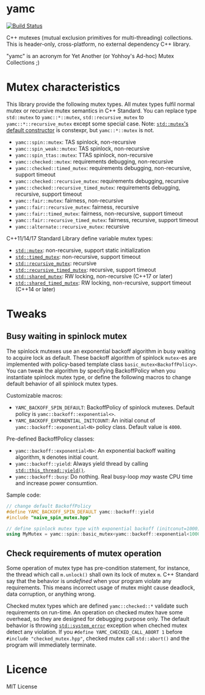 # yamc
[![Build Status](https://travis-ci.org/yohhoy/yamc.svg?branch=master)](https://travis-ci.org/yohhoy/yamc)

C++ mutexes (mutual exclusion primitives for multi-threading) collections.
This is header-only, cross-platform, no external dependency C++ library.

"yamc" is an acronym for Yet Another (or Yohhoy's Ad-hoc) Mutex Collections ;)


# Mutex characteristics
This library provide the following mutex types.
All mutex types fulfil normal mutex or recursive mutex semantics in C++ Standard.
You can replace type `std::mutex` to `yamc::*::mutex`, `std::recursive_mutex` to `yamc::*::recursive_mutex` except some special case.
Note: [`std::mutex`'s default constructor][mutex_ctor] is constexpr, but `yamc::*::mutex` is not.

- `yamc::spin::mutex`: TAS spinlock, non-recursive
- `yamc::spin_weak::mutex`: TAS spinlock, non-recursive
- `yamc::spin_ttas::mutex`: TTAS spinlock, non-recursive
- `yamc::checked::mutex`: requirements debugging, non-recursive
- `yamc::checked::timed_mutex`: requirements debugging, non-recursive, support timeout
- `yamc::checked::recursive_mutex`: requirements debugging, recursive
- `yamc::checked::recursive_timed_mutex`: requirements debugging, recursive, support timeout
- `yamc::fair::mutex`: fairness, non-recursive
- `yamc::fair::recursive_mutex`: fairness, recursive
- `yamc::fair::timed_mutex`: fairness, non-recursive, support timeout
- `yamc::fair::recursive_timed_mutex`: fairness, recursive, support timeout
- `yamc::alternate::recursive_mutex`: recursive

C++11/14/17 Standard Library define variable mutex types:

- [`std::mutex`][std_mutex]: non-recursive, support static initialization
- [`std::timed_mutex`][std_tmutex]: non-recursive, support timeout
- [`std::recursive_mutex`][std_rmutex]: recursive
- [`std::recursive_timed_mutex`][std_rtmutex]: recursive, support timeout
- [`std::shared_mutex`][std_smutex]: RW locking, non-recursive (C++17 or later)
- [`std::shared_timed_mutex`][std_stmutex]: RW locking, non-recursive, support timeout (C++14 or later)

[mutex_ctor]: http://en.cppreference.com/w/cpp/thread/mutex/mutex
[std_mutex]: http://en.cppreference.com/w/cpp/thread/mutex
[std_tmutex]: http://en.cppreference.com/w/cpp/thread/timed_mutex
[std_rmutex]: http://en.cppreference.com/w/cpp/thread/recursive_mutex
[std_rtmutex]: http://en.cppreference.com/w/cpp/thread/recursive_timed_mutex
[std_smutex]: http://en.cppreference.com/w/cpp/thread/shared_mutex
[std_stmutex]: http://en.cppreference.com/w/cpp/thread/shared_timed_mutex


# Tweaks
## Busy waiting in spinlock mutex
The spinlock mutexes use an exponential backoff algorithm in busy waiting to acquire lock as default.
These backoff algorithm of spinlock `mutex`-es are implemented with policy-based template class `basic_mutex<BackoffPolicy>`.
You can tweak the algorithm by specifying BackoffPolicy when you instantiate spinlock mutex type, or define the following macros to change default behavior of all spinlock mutex types.

Customizable macros:

- `YAMC_BACKOFF_SPIN_DEFAULT`: BackoffPolicy of spinlock mutexes. Default policy is `yamc::backoff::exponential<>`.
- `YAMC_BACKOFF_EXPONENTIAL_INITCOUNT`: An initial conut of `yamc::backoff::exponential<N>` policy class. Default value is `4000`.

Pre-defined BackoffPolicy classes:

- `yamc::backoff::exponential<N>`: An exponential backoff waiting algorithm, `N` denotes initial count.
- `yamc::backoff::yield`: Always yield thread by calling [`std::this_thread::yield()`][yield].
- `yamc::backoff::busy`: Do nothing. Real busy-loop _may_ waste CPU time and increase power consumtion.

Sample code:
```cpp
// change default BackoffPolicy
#define YAMC_BACKOFF_SPIN_DEFAULT yamc::backoff::yield
#include "naive_spin_mutex.hpp"

// define spinlock mutex type with exponential backoff (initconut=1000)
using MyMutex = yamc::spin::basic_mutex<yamc::backoff::exponential<1000>>;
```

[yield]: http://en.cppreference.com/w/cpp/threa/yield


## Check requirements of mutex operation
Some operation of mutex type has pre-condition statement, for instance, the thread which call `m.unlock()` shall own its lock of mutex `m`.
C++ Standard say that the behavior is _undefined_ when your program violate any requirements.
This means incorrect usage of mutex might cause deadlock, data corruption, or anything wrong.

Checked mutex types which are defined `yamc::checked::*` validate such requirements on run-time.
An operation on checked mutex have some overhead, so they are designed for debugging purpose only.
The default behavior is throwing [`std::system_error`][system_error] exception when cheched mutex detect any violation.
If you `#define YAMC_CHECKED_CALL_ABORT 1` before `#include "checked_mutex.hpp"`, checked mutex call `std::abort()` and the program will immediately terminate.

[system_error]: http://en.cpppreference.com/w/cpp/error/system_error


# Licence
MIT License
